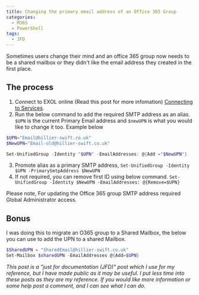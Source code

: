 ```yaml
---
title: Changing the primary email address of an Office 365 Group
categories:
  - M365
  - PowerShell
tags:
  - JFD
---
```


Sometimes users change their mind and an office 365 group now needs to be a shared mailbox or they didn't like the email address they created in the first place.

## The process

1. Connect to EXOL online (Read this post for more infomation) [Connecting to Services](https://hillier-swift.co.uk/connecting-to-services/).
2. Run the below command to add the required SMTP address as an alias. `$UPN` is the current Primary Email address and `$newUPN` is what you would like to change it too. Example below

```powershell
$UPN="Email@hillier-swift.co.uk"
$NewUPN="Email-old@hillier-swift.co.uk"

Set-UnifiedGroup -Identity "$UPN" -EmailAddresses: @{Add ="$NewUPN"}
```

3. Promote alias as a primary SMTP address,
`Set-UnifiedGroup -Identity $UPN -PrimarySmtpAddress $NewUPN`
4. If not required, you can remove first ID using below command.
`Set-UnifiedGroup -Identity $NewUPN -EmailAddresses: @{Remove=$UPN}`

Please note, For updating the Office 365 group SMTP address required Global Administrator access.

## Bonus

I was doing this to migrate an O365 group to a Shared Mailbox, the below you can use to add the UPN to a shared Mailbox.

```powershell
$SharedUPN = "SharedEmail@hillier-swift.co.uk"
Set-Mailbox $sharedUPN -EmailAddresses @{Add=$UPN}
```

*This post is a "just for documentation (JFD)" post which I use for my reference, but I have made public as it may be useful. I put less time into these posts as they are my reference. If you would like more information or some help post a comment, and I can see what I can do.*
